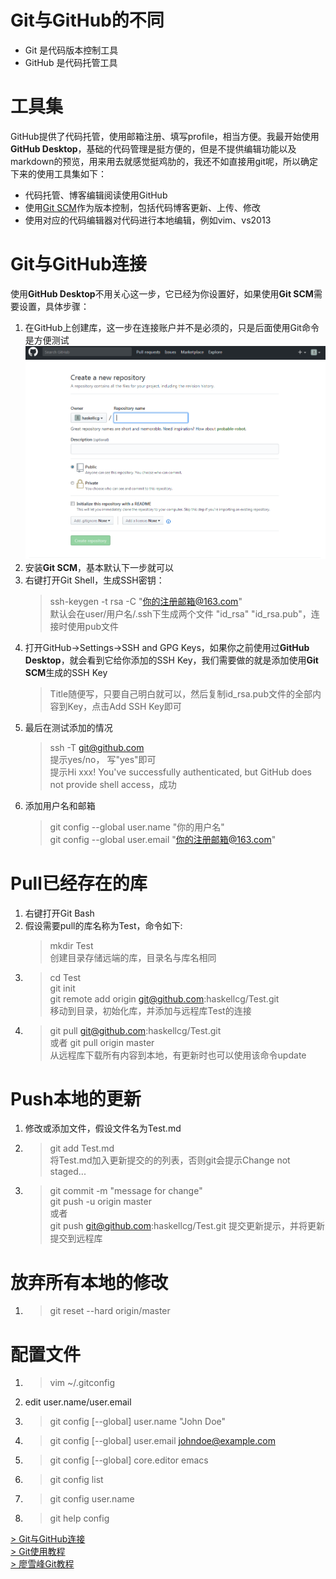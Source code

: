# Git与GitHub的不同
  * Git 是代码版本控制工具
  * GitHub 是代码托管工具
  
# 工具集
GitHub提供了代码托管，使用邮箱注册、填写profile，相当方便。我最开始使用**GitHub Desktop**，基础的代码管理是挺方便的，但是不提供编辑功能以及markdown的预览，用来用去就感觉挺鸡肋的，我还不如直接用git呢，所以确定下来的使用工具集如下：
  * 代码托管、博客编辑阅读使用GitHub
  * 使用[Git SCM](https://git-for-windows.github.io/)作为版本控制，包括代码博客更新、上传、修改
  * 使用对应的代码编辑器对代码进行本地编辑，例如vim、vs2013
  
# Git与GitHub连接
使用**GitHub Desktop**不用关心这一步，它已经为你设置好，如果使用**Git SCM**需要设置，具体步骤：
  1. 在GitHub上创建库，这一步在连接账户并不是必须的，只是后面使用Git命令是方便测试  
     ![Git And GitHub_1](https://github.com/haskellcg/Blog_Pictures/blob/master/Git%20And%20GitHub_1.PNG)
  1. 安装**Git SCM**，基本默认下一步就可以
  1. 右键打开Git Shell，生成SSH密钥：
     > ssh-keygen -t rsa -C "你的注册邮箱@163.com"  
     > 默认会在user/用户名/.ssh下生成两个文件 "id_rsa" "id_rsa.pub"，连接时使用pub文件  
  1. 打开GitHub->Settings->SSH and GPG Keys，如果你之前使用过**GitHub Desktop**，就会看到它给你添加的SSH Key，我们需要做的就是添加使用**Git SCM**生成的SSH Key
     > Title随便写，只要自己明白就可以，然后复制id_rsa.pub文件的全部内容到Key，点击Add SSH Key即可
  1. 最后在测试添加的情况
     > ssh -T git@github.com  
     > 提示yes/no， 写"yes"即可  
     > 提示Hi xxx! You've successfully authenticated, but GitHub does not provide shell access，成功
  1. 添加用户名和邮箱
     > git config --global user.name "你的用户名"  
     > git config --global user.email "你的注册邮箱@163.com"

# Pull已经存在的库
  1. 右键打开Git Bash
  1. 假设需要pull的库名称为Test，命令如下:
     > mkdir Test  
     创建目录存储远端的库，目录名与库名相同
  1. > cd Test  
     > git init  
     > git remote add origin git@github.com:haskellcg/Test.git  
     移动到目录，初始化库，并添加与远程库Test的连接
  1. > git pull git@github.com:haskellcg/Test.git  
     > 或者 git pull origin master  
     从远程库下载所有内容到本地，有更新时也可以使用该命令update
     
# Push本地的更新
  1. 修改或添加文件，假设文件名为Test.md
  1. > git add Test.md  
     将Test.md加入更新提交的的列表，否则git会提示Change not staged...
  1. > git commit -m "message for change"  
     > git push -u origin master  
     > 或者  
     > git push git@github.com:haskellcg/Test.git
     提交更新提示，并将更新提交到远程库
     
# 放弃所有本地的修改
  1. > git reset --hard origin/master  
  
# 配置文件 
  1. > vim ~/.gitconfig
  1. edit user.name/user.email
  1. > git config [--global] user.name "John Doe"
  1. > git config [--global] user.email johndoe@example.com
  1. > git config [--global] core.editor emacs
  1. > git config list
  1. > git config user.name
  1. > git help config
 
 [> Git与GitHub连接](http://www.jianshu.com/p/7fa6b2d81f19)  
 [> Git使用教程](https://segmentfault.com/a/1190000003728094)  
 [> 廖雪峰Git教程](https://www.liaoxuefeng.com/wiki/0013739516305929606dd18361248578c67b8067c8c017b000)
